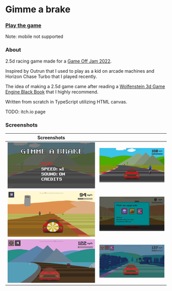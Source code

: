 # Gimme a brake

### [Play the game](https://dogballs.github.io/gimme-a-brake/)

Note: mobile not supported

### About

2.5d racing game made for a [Game Off Jam 2022](https://itch.io/jam/game-off-2022).

Inspired by Outrun that I used to play as a kid on arcade machines and Horizon Chase Turbo that I played recently.

The idea of making a 2.5d game came after reading a [Wolfenstein 3d Game Engine Black Book](https://fabiensanglard.net/gebbwolf3d/) that I highly recommend.

Written from scratch in TypeScript utilizing HTML canvas.

TODO: itch.io page

### Screenshots

| Screenshots                                       |                                             |
|---------------------------------------------------|---------------------------------------------|
| ![Main screen](docs/images/main-screen.png)       | ![Zone green](docs/images/zone-green.png)   |
| ![Zone desert](docs/images/zone-desert.png) | ![Upgrade dialog](docs/images/upgrade-dialog.png) |
| ![Zone beach](docs/images/zone-beach.png)         | ![Zone forest](docs/images/zone-forest.png) |
